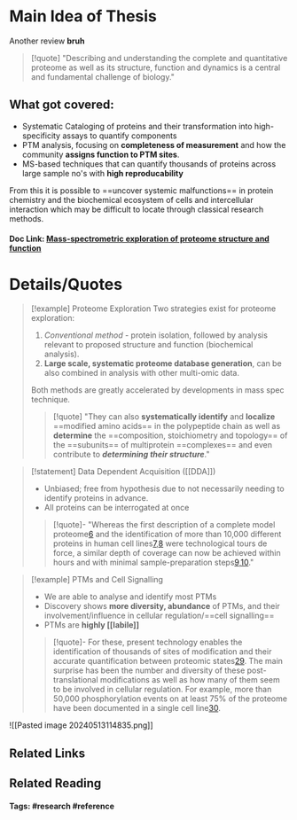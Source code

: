 # Main Idea of Thesis

Another review **bruh**

> [!quote]
> "Describing and understanding
> the complete and quantitative proteome as well as its structure,
> function and dynamics is a central and fundamental challenge of biology."

## What got covered:

- Systematic Cataloging of proteins and their transformation into high-specificity assays to quantify components
- PTM analysis, focusing on **completeness of measurement** and how the community **assigns function to PTM sites**.
- MS-based techniques that can quantify thousands of proteins across large sample no's with **high reproducability**

From this it is possible to ==uncover systemic malfunctions== in protein chemistry and the biochemical ecosystem of cells and intercellular interaction which may be difficult to locate through classical research methods.

#### Doc Link: [**Mass**-**spectrometric exploration** of proteome structure and function](https://idp.nature.com/authorize/casa?redirect_uri=https://www.nature.com/articles/nature19949&casa_token=2cmgt7R3AI8AAAAA:9y54rK4FTSFBYxEokxM6zUpoRhBxX0KcLHPA-QK7tuiYboXcpFOA3HypGqxctm2F_RlOz43ug6-evY5R)


# Details/Quotes

> [!example] Proteome Exploration 
> Two strategies exist for proteome exploration:
> 1. *Conventional method* - protein isolation, followed by analysis relevant to proposed structure and function (biochemical analysis).
> 2. **Large scale, systematic proteome database generation**, can be also combined in analysis with other multi-omic data.
> 
> Both methods are greatly accelerated by developments in mass spec technique.
> 
> >[!quote]
> > "They can also **systematically identify** and **localize** ==modified amino acids== in the polypeptide chain as well as **determine** the ==composition, stoichiometry and topology== of the ==subunits== of multiprotein ==complexes== and even contribute to ***determining their structure***."

> [!statement] Data Dependent Acquisition ([[DDA]])
> - Unbiased; free from hypothesis due to not necessarily needing to identify proteins in advance.
> - All proteins can be interrogated at once
> 
> >[!quote]-
> >"Whereas the first description of a complete model proteome[6](https://www.nature.com/articles/nature19949#ref-CR6 "de Godoy, L. M. F. et al. Comprehensive mass-spectrometry-based proteome quantification of haploid versus diploid yeast. Nature 455, 1251–1254 (2008). This paper demonstrates that complete proteomes of a model organism can be obtained and quantified in different biological states.") and the identification of more than 10,000 different proteins in human cell lines[7](https://www.nature.com/articles/nature19949#ref-CR7 "Beck, M. et al. The quantitative proteome of a human cell line. Mol. Syst. Biol. 7, 549 (2011)."),[8](https://www.nature.com/articles/nature19949#ref-CR8 "Nagaraj, N. et al. Deep proteome and transcriptome mapping of a human cancer cell line. Mol. Syst. Biol. 7, 548 (2011).") were technological tours de force, a similar depth of coverage can now be achieved within hours and with minimal sample-preparation steps[9](https://www.nature.com/articles/nature19949#ref-CR9 "Hebert, A. S. et al. The one hour yeast proteome. Mol. Cell. Proteomics 13, 339–347 (2014)."),[10](https://www.nature.com/articles/nature19949#ref-CR10 "Kulak, N. A., Pichler, G., Paron, I., Nagaraj, N. & Mann, M. Minimal, encapsulated proteomic-sample processing applied to copy-number estimation in eukaryotic cells. Nature Methods 11, 319–324 (2014).")."

> [!example] PTMs and Cell Signalling
> - We are able to analyse and identify most PTMs
> - Discovery shows **more diversity, abundance** of PTMs, and their involvement/influence in cellular regulation/==cell signalling==
> - PTMs are **highly [[labile]]**
> 
> >[!quote]-
> >For these, present technology enables the identification of thousands of sites of modification and their accurate quantification between proteomic states[29](https://www.nature.com/articles/nature19949#ref-CR29 "Doll, S. & Burlingame, A. L. Mass spectrometry-based detection and assignment of protein posttranslational modifications. ACS Chem. Biol. 10, 63–71 (2015)."). The main surprise has been the number and diversity of these post-translational modifications as well as how many of them seem to be involved in cellular regulation. For example, more than 50,000 phosphorylation events on at least 75% of the proteome have been documented in a single cell line[30](https://www.nature.com/articles/nature19949#ref-CR30 "Sharma, K. et al. Ultradeep human phosphoproteome reveals a distinct regulatory nature of Tyr and Ser/Thr-based signaling. Cell Rep. 8, 1583–1594 (2014).").

![[Pasted image 20240513114835.png]]



## Related Links

## Related Reading



#### Tags: #research #reference 